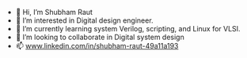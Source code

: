 - 👋 Hi, I’m Shubham Raut
- 👀 I’m interested in Digital design engineer.
- 🌱 I’m currently learning system Verilog, scripting, and Linux for VLSI.
- 💞️ I’m looking to collaborate in Digital system design  
- 📫 www.linkedin.com/in/shubham-raut-49a11a193

<!---
ShubhamRaut9922/ShubhamRaut9922 is a ✨ special ✨ repository because its `README.md` (this file) appears on your GitHub profile.
You can click the Preview link to take a look at your changes.
--->
